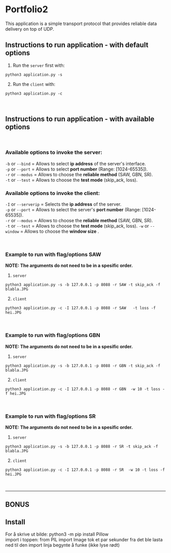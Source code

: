 # Portfolio2
This application is a simple transport protocol that provides reliable data delivery on top of UDP.

## Instructions to run application - with default options
1. Run the `server` first with:

```
python3 application.py -s
```
2. Run the `client` with:

```
python3 application.py -c
```
<br />

## Instructions to run application - with available options
<br />

### Available options to invoke the server:

`-b` or `--bind` = Allows to select **ip address** of the server's interface. \
`-p` or `--port` = Allows to select **port number** (Range: [1024-65535]).\
`-r` or `--modus` =  Allows to choose the **reliable method** (SAW, GBN, SR).\
`-t` or `--test` =  Allows to choose the **test mode** (skip_ack, loss).
<br />


### Available options to invoke the client:
`-I` or `--serverip` = Selects the **ip address** of the server. \
`-p` or `--port` = Allows to select the server's **port number** (Range: [1024-65535]).\
`-r` or `--modus` =  Allows to choose the **reliable method** (SAW, GBN, SR).\
`-t` or `--test` =  Allows to choose the **test mode** (skip_ack, loss).
`-w` or `--window` =  Allows to choose the **window size** .
<br />



<br />

###  Example to run with flag/options SAW
**NOTE: The arguments do not need to be in a spesific order.**

1. `server`
```
python3 application.py -s -b 127.0.0.1 -p 8088 -r SAW -t skip_ack -f blabla.JPG
```

2. `client`
```
python3 application.py -c -I 127.0.0.1 -p 8088 -r SAW   -t loss -f hei.JPG
```
<br />

###  Example to run with flag/options GBN
**NOTE: The arguments do not need to be in a spesific order.**

1. `server`
```
python3 application.py -s -b 127.0.0.1 -p 8088 -r GBN -t skip_ack -f blabla.JPG
```

2. `client`
```
python3 application.py -c -I 127.0.0.1 -p 8088 -r GBN  -w 10 -t loss -f hei.JPG
```
<br />

###  Example to run with flag/options SR
**NOTE: The arguments do not need to be in a spesific order.**

1. `server`
```
python3 application.py -s -b 127.0.0.1 -p 8088 -r SR -t skip_ack -f blabla.JPG
```

2. `client`
```
python3 application.py -c -I 127.0.0.1 -p 8088 -r SR  -w 10 -t loss -f hei.JPG
```
<br />

---

## BONUS


## Install

For å skrive ut bilde: python3 -m pip install Pillow  
import i toppen: from PIL import Image
tok et par sekunder fra det ble lasta ned til den import linja begynte å funke (ikke lyse rødt)

